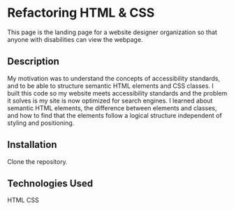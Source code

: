# Refactoring HTML & CSS 
This page is the landing page for a website  designer organization so that anyone with disabilities can view the webpage.

## Description
My motivation was to understand the concepts of accessibility standards, and to be able to structure semantic HTML elements and CSS classes.
I built this code so my website meets accessibility standards and the problem it solves is my site is now optimized for search engines. I learned about semantic HTML elements, the difference between elements and classes, and how to find that the elements follow a logical structure independent of styling and positioning.

## Installation
Clone the repository.

## Technologies Used
HTML
CSS